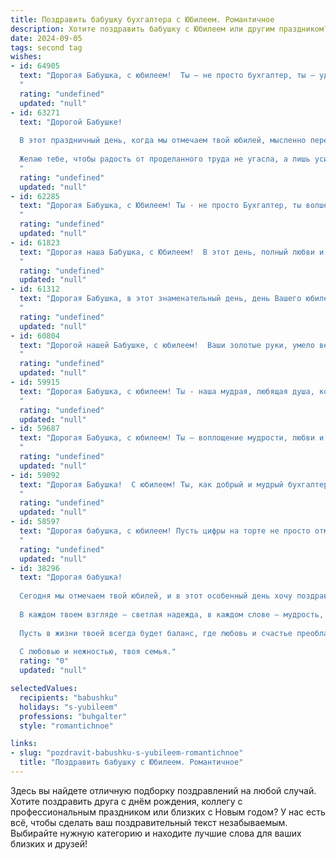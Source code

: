 ```yaml
---
title: Поздравить бабушку бухгалтера с Юбилеем. Романтичное
description: Хотите поздравить бабушку с Юбилеем или другим праздником? Наш ИИ создаст незабываемое поздравление, а вы обязательно выделитесь среди других.  
date: 2024-09-05
tags: second tag
wishes:
- id: 64905
  text: "Дорогая Бабушка, с юбилеем!  Ты – не просто бухгалтер, ты – удивительный человек, хранительница семейного очага, мастер точного счета и тепла, которое согревает всех вокруг. Пусть твоя жизнь будет такой же яркой и стабильной, как баланс идеального бюджета!
  "
  rating: "undefined"
  updated: "null"
- id: 63271
  text: "Дорогой Бабушке!
  
  В этот праздничный день, когда мы отмечаем твой юбилей, мысленно переношусь в прошлое, к твоему молодому образу, такому же ярко-красивому, как и твоя душа. Твой светлый путь бухгалтера – это не просто профессия, а настоящее призвание, которое ты с честью несешь уже долгие годы.
  
  Желаю тебе, чтобы радость от проделанного труда не угасла, а лишь усилилась с каждым прожитым днём. Пусть любовь близких всегда согревает тебя, а удача сияет на твоем жизненном пути, как яркие звёзды в ночном небе!
  "
  rating: "undefined"
  updated: "null"
- id: 62285
  text: "Дорогая Бабушка, с Юбилеем! Ты - не просто Бухгалтер, ты волшебница, которая умеет считать не только цифры, но и любовь, заботу и доброту. Пусть в твоей жизни всегда будет порядок, как в идеальном балансе, а счастье - неизменным доходом. С Днём Рождения!
  "
  rating: "undefined"
  updated: "null"
- id: 61823
  text: "Дорогая наша Бабушка, с Юбилеем!  В этот день, полный любви и тепла, мы хотим выразить тебе безграничную благодарность за твою мудрость, заботу и нежность. Ты - не просто бухгалтер, ты – хранительница нашего семейного бюджета, тепла и уюта. Пусть твоя жизнь, как правильно составленный баланс, всегда будет в равновесии, полна радости и любви.
  "
  rating: "undefined"
  updated: "null"
- id: 61312
  text: "Дорогая Бабушка, в этот знаменательный день, день Вашего юбилея, хочется сказать Вам слова, полные любви и восхищения. Ваша жизнь, как прекрасная книга, полная мудрости, добра и самоотверженности. Вы, как истинный мастер, всю жизнь вели свою бухгалтерскую летопись, строя прочную опору для всей нашей семьи.  Пусть каждый день дарит Вам радость,  здоровье и мир, а наша любовь будет Вашим надежным компасом на долгие годы!
  "
  rating: "undefined"
  updated: "null"
- id: 60804
  text: "Дорогой нашей Бабушке, с юбилеем!  Ваши золотые руки, умело ведущие баланс не только в бухгалтерии, но и в нашей семье, всегда были для нас символом стабильности и любви. Пусть ваша жизнь будет яркой, как праздничный счет, и счастливой, как самый удачный финансовый отчет. С Днем рождения!
  "
  rating: "undefined"
  updated: "null"
- id: 59915
  text: "Дорогая Бабушка, с юбилеем! Ты - наша мудрая, любящая душа, которая всегда умела вести свой дом и свою жизнь с точностью и любовью, как настоящий бухгалтер. Спасибо за твою доброту, заботу и неиссякаемую энергию. Пусть в твоей жизни всегда будут только светлые моменты, а любовь и счастье – твои верные спутники.
  "
  rating: "undefined"
  updated: "null"
- id: 59687
  text: "Дорогая Бабушка, с юбилеем! Ты – воплощение мудрости, любви и тепла, как вечный источник жизненных сил для всей нашей семьи. Твои руки, привыкшие к цифрам и бухгалтерским отчетам, творили чудеса не только в профессии, но и в нашем доме, согревая его заботой и нежностью. Пусть твой юбилей станет началом новой главы в твоей жизни, наполненной радостью, любовью и бесконечным счастьем!
  "
  rating: "undefined"
  updated: "null"
- id: 59092
  text: "Дорогая Бабушка!  С юбилеем! Ты, как добрый и мудрый бухгалтер жизни, вела нас по самым верным финансовым путям, по пути любви, тепла и счастья. Спасибо за твою заботу, за твои щедрые инвестиции в наши души! Пусть этот день будет полон радости, а каждая страница твоего нового года жизни будет наполнена любовью, здоровьем и светлыми моментами!
  "
  rating: "undefined"
  updated: "null"
- id: 58597
  text: "Дорогая бабушка, с юбилеем! Пусть цифры на торте не просто отмечают годы, а говорят о бесконечном богатстве вашей души, о щедрой любви, которую вы дарите всем нам.  И пусть ваша профессия бухгалтера всегда была связана с точностью и порядком, но в жизни вы – воплощение нежности и тепла, источник вдохновения и семейного уюта. Счастья вам, здоровья, любви и долгих лет жизни!
  "
  rating: "undefined"
  updated: "null"
- id: 38296
  text: "Дорогая бабушка!
  
  Сегодня мы отмечаем твой юбилей, и в этот особенный день хочу поздравить тебя от всего сердца! Ты — не просто замечательный бухгалтер, который всегда считал каждую копейку, но и мудрая, любящая бабушка, которая научила нас считать каждое мгновение счастья.
  
  В каждом твоем взгляде — светлая надежда, в каждом слове — мудрость, а в каждой улыбке — душевное тепло. Ты наш семейный ориентир, и каждый год, что ты с нами, добавляет в наш общий счет радостные моменты и воспоминания.
  
  Пусть в жизни твоей всегда будет баланс, где любовь и счастье преобладают, а каждое утро начинается с улыбки. Желаю здоровья, гармонии и много-много радости!
  
  С любовью и нежностью, твоя семья."
  rating: "0"
  updated: "null"

selectedValues:
  recipients: "babushku"
  holidays: "s-yubileem"
  professions: "buhgalter"
  style: "romantichnoe"

links:
- slug: "pozdravit-babushku-s-yubileem-romantichnoe"
  title: "Поздравить бабушку с Юбилеем. Романтичное"
---
```


Здесь вы найдете отличную подборку поздравлений на любой случай. 
Хотите поздравить друга с днём рождения, коллегу с профессиональным праздником или близких с Новым годом? У нас есть всё, чтобы сделать ваш поздравительный текст незабываемым. Выбирайте нужную категорию и находите лучшие слова для ваших близких и друзей!
